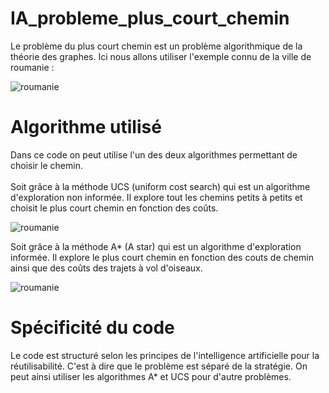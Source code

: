 # IA_probleme_plus_court_chemin

Le problème du plus court chemin est un problème algorithmique de la théorie des graphes.
Ici nous allons utiliser l'exemple connu de la ville de roumanie :

![roumanie](/roumanie.png)

# Algorithme utilisé

Dans ce code on peut utilise l'un des deux algorithmes permettant de choisir le chemin. <br><br>
Soit grâce à la méthode UCS (uniform cost search) qui est un algorithme d'exploration non informée. Il explore tout les chemins petits à petits et choisit le plus court chemin en fonction des coûts. <br>
  
![roumanie](/roumanie_UCS.png)

Soit grâce à la méthode A* (A star) qui est un algorithme d'exploration informée. Il explore le plus court chemin en fonction des couts de chemin ainsi que des coûts des trajets à vol d'oiseaux. <br>

![roumanie](/roumanie_Astar.png)

# Spécificité du code

Le code est structuré selon les principes de l'intelligence artificielle pour la réutilisabilité. C'est à dire que le problème est séparé de la stratégie.
On peut ainsi utiliser les algorithmes A* et UCS pour d'autre problèmes.
